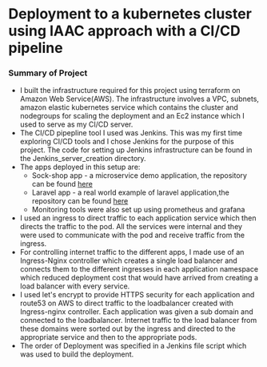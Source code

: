 # Deployment to a kubernetes cluster using IAAC approach with a CI/CD pipeline

### Summary of Project
* I built the infrastructure required for this project using terraform on Amazon Web Service(AWS). The infrastructure involves a VPC, subnets, amazon elastic kubernetes service which contains the cluster and nodegroups for scaling the deployment and an Ec2 instance which I used to serve as my CI/CD server.
* The CI/CD pipepline tool I used was Jenkins. This was my first time exploring CI/CD tools and I chose Jenkins for the purpose of this project. The code for setting up Jenkins infrastructure can be found in the Jenkins_server_creation directory.
* The apps deployed in this setup are:
    * Sock-shop app - a microservice demo application, the repository can be found [here](https://github.com/dharnel/microservices-demo)
    * Laravel app - a real world example of laravel application,the repository can be found [here](https://github.com/dharnel/laravel-realworld-example-app)
    * Monitoring tools were also set up using prometheus and grafana
* I used an ingress to direct traffic to each application service which then directs the traffic to the pod. All the services were internal and they were used to communicate with the pod and receive traffic from the ingress.
* For controlling internet traffic to the different apps, I made use of an Ingress-Nginx controller which creates a single load balancer and connects them to the different ingresses in each application namespace which reduced deployment cost that would have arrived from creating a load balancer with every service.
* I used let's encrypt to provide HTTPS security for each application and route53 on AWS to direct traffic to the loadbalancer created with Ingress-nginx controller. Each application was given a sub domain and connected to the loadbalancer. Internet traffic to the load balancer from these domains were sorted out by the ingress and directed to the appropriate service and then to the appropriate pods.
* The order of Deployment was specified in a Jenkins file script which was used to build the deployment.

